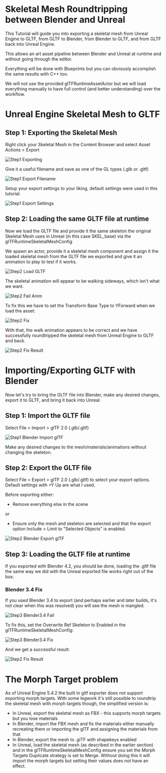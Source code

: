 
# Skeletal Mesh Roundtripping between Blender and Unreal

This Tutorial will guide you into exporting a skeletal mesh from Unreal Engine to GLTF, from GLTF to Blender, from Blender to GLTF, and from GLTF back into Unreal Engine.

This allows an art asset pipeline between Blender and Unreal at runtime and without going through the editor.

Everything will be done with Blueprints but you can obviously accomplish the same results with C++ too.

We will not use the provided glTFRuntimeAssetActor but we will load everything manually to have full control (and better understanding) over the workflow.


# Unreal Engine Skeletal Mesh to GLTF

## Step 1: Exporting the Skeletal Mesh

Right click your Skeletal Mesh in the Content Browser and select Asset Actions > Export

![Step1 Exporting](SkeletalMeshRoundTrippingBlender_Data/Step1_Exporting.png?raw=true "Step1 Exporting")

Give it a useful filename and save as one of the GL types (.glb or .gltf)

![Step1 Export Filename](SkeletalMeshRoundTrippingBlender_Data/Step1_ExportFileName.png?raw=true "Step1 Export Filename")

Setup your export settings to your liking, default settings were used in this tutorial.

![Step1 Export Settings](SkeletalMeshRoundTrippingBlender_Data/Step1_ExportOptions.png?raw=true "Step1 Export Settings")

## Step 2: Loading the same GLTF file at runtime

Now we load the GLTF file and provide it the same skeleton the original Skeletal Mesh uses in Unreal (in this case SKEL_base) via the glTFRuntimeSkeletalMeshConfig

We spawn an actor, provide it a skeletal mesh component and assign it the loaded skeletal mesh from the GLTF file we exported and give it an animation to play to test if it works.

![Step2 Load GLTF](SkeletalMeshRoundTrippingBlender_Data/Step2_LoadGLTF.png?raw=true "Step2 Load GLTF")

The skeletal animation will appear to be walking sideways, which isn't what we want.

![Step2 Fail Anim](SkeletalMeshRoundTrippingBlender_Data/Step2_FailAnim.png?raw=true "Step2 Fail Anim")

To fix this we have to set the Transform Base Type to YForward when we load the asset:

![Step2 Fix](SkeletalMeshRoundTrippingBlender_Data/Step2_Fix.png?raw=true "Step2 Fix")

With that, the walk animation appears to be correct and we have successfully roundtripped the skeletal mesh from Unreal Engine to GLTF and back.

![Step2 Fix Result](SkeletalMeshRoundTrippingBlender_Data/Step2_FixResult.png?raw=true "Step2 Fix Result")

# Importing/Exporting GLTF with Blender

Now let's try to bring the GLTF file into Blender, make any desired changes, export it to GLTF, and bring it back into Unreal.

## Step 1: Import the GLTF file

Select File > Import > glTF 2.0 (.glb/.gltf)

![Step1 Blender Import glTF](SkeletalMeshRoundTrippingBlender_Data/Step1_BlenderImport.png?raw=true "Step1 Blender Import glTF")

Make any desired changes to the mesh/materials/animations without changing the skeleton.

## Step 2: Export the GLTF file

Select File > Export > glTF 2.0 (.glb/.gltf) to select your export options. Default settings with +Y Up are what I used.

Before exporting either: 
* Remove everything else in the scene

or

* Ensure only the mesh and skeleton are selected and that the export option Include > Limit to "Selected Objects" is enabled.

![Step2 Blender Export glTF](SkeletalMeshRoundTrippingBlender_Data/Step2_BlenderExport.png?raw=true "Step2 Blender Export glTF")

## Step 3: Loading the GLTF file at runtime

If you exported with Blender 4.2, you should be done, loading the .gltf file the same way we did with the Unreal exported file works right out of the box.


### Blender 3.4 Fix

If you used Blender 3.4 to export (and perhaps earlier and later builds, it's not clear when this was resolved) you will see the mesh is mangled.

![Step3 Blender3.4 Fail](SkeletalMeshRoundTrippingBlender_Data/Step3_Blender34Fail.png?raw=true "Step3 Blender3.4 Fail")

To fix this, set the Overwrite Ref Skeleton to Enabled in the glTFRuntimeSkeletalMeshConfig:

![Step3 Blender3.4 Fix](SkeletalMeshRoundTrippingBlender_Data/Step3_Blender34Fix.png?raw=true "Step3 Blender3.4 Fix")

And we get a successful result:

![Step2 Fix Result](SkeletalMeshRoundTrippingBlender_Data/Step2_FixResult.png?raw=true "Step2 Fix Result")


# The Morph Target problem

As of Unreal Engine 5.4.2 the built in gltf exporter does not support exporting morph targets. With some legwork it's still possible to roundtrip the skeletal mesh with morph targets though, the simplified version is:

* In Unreal, export the skeletal mesh as FBX - this supports morph targets but you lose materials
* In Blender, import the FBX mesh and fix the materials either manually recreating them or importing the glTF and assigning the materials from that
* In Blender, export the mesh  to .glTF with shapekeys enabled
* In Unreal, load the skeletal mesh (as described in the earlier section) and in the glTFRuntimeSkeletalMeshConfig ensure you set the Morph Targets Duplicate strategy is set to Merge. Without doing this it will import the morph targets but setting their values does not  have an effect.
